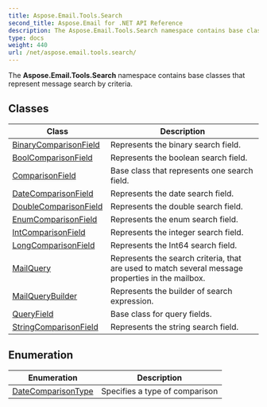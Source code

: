 ```yaml
---
title: Aspose.Email.Tools.Search
second_title: Aspose.Email for .NET API Reference
description: The Aspose.Email.Tools.Search namespace contains base classes that represent message search by criteria
type: docs
weight: 440
url: /net/aspose.email.tools.search/
---
```

The **Aspose.Email.Tools.Search** namespace contains base classes that represent message search by criteria.

## Classes

| Class | Description |
| --- | --- |
| [BinaryComparisonField](./binarycomparisonfield/) | Represents the binary search field. |
| [BoolComparisonField](./boolcomparisonfield/) | Represents the boolean search field. |
| [ComparisonField](./comparisonfield/) | Base class that represents one search field. |
| [DateComparisonField](./datecomparisonfield/) | Represents the date search field. |
| [DoubleComparisonField](./doublecomparisonfield/) | Represents the double search field. |
| [EnumComparisonField](./enumcomparisonfield/) | Represents the enum search field. |
| [IntComparisonField](./intcomparisonfield/) | Represents the integer search field. |
| [LongComparisonField](./longcomparisonfield/) | Represents the Int64 search field. |
| [MailQuery](./mailquery/) | Represents the search criteria, that are used to match several message properties in the mailbox. |
| [MailQueryBuilder](./mailquerybuilder/) | Represents the builder of search expression. |
| [QueryField](./queryfield/) | Base class for query fields. |
| [StringComparisonField](./stringcomparisonfield/) | Represents the string search field. |
## Enumeration

| Enumeration | Description |
| --- | --- |
| [DateComparisonType](./datecomparisontype/) | Specifies a type of comparison |


